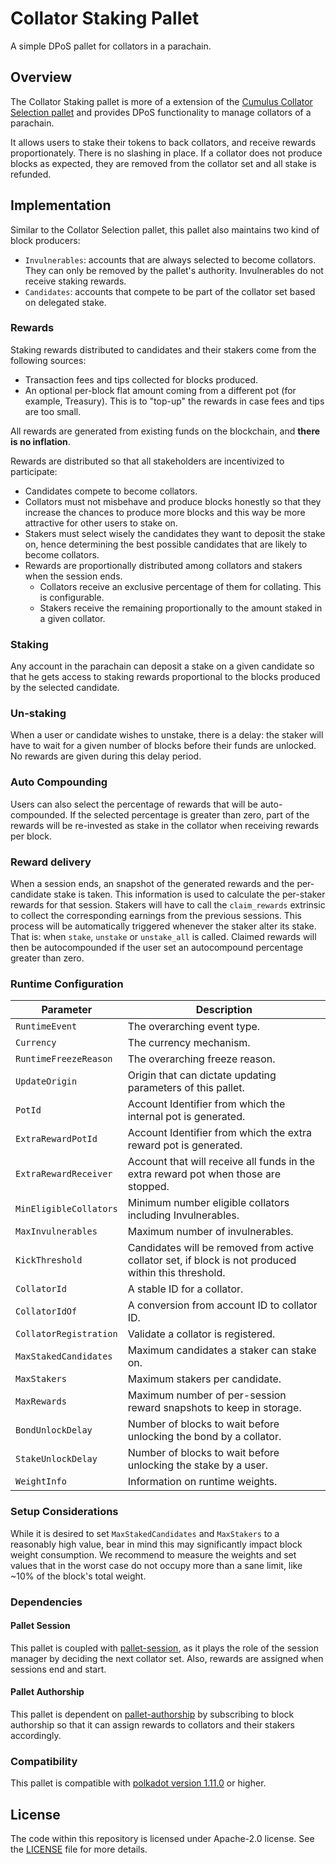 # Collator Staking Pallet

A simple DPoS pallet for collators in a parachain.

## Overview

The Collator Staking pallet is more of a extension of the [Cumulus Collator Selection pallet](https://github.com/paritytech/polkadot-sdk/tree/master/cumulus/pallets/collator-selection) and provides DPoS functionality to manage collators of a parachain.

It allows users to stake their tokens to back collators, and receive rewards proportionately.
There is no slashing in place. If a collator does not produce blocks as expected, they are removed from the collator set and all stake is refunded.

## Implementation

Similar to the Collator Selection pallet, this pallet also maintains two kind of block producers:

* `Invulnerables`: accounts that are always selected to become collators. They can only be removed by the pallet's authority. Invulnerables do not receive staking rewards.
* `Candidates`: accounts that compete to be part of the collator set based on delegated stake.

### Rewards

Staking rewards distributed to candidates and their stakers come from the following sources:

* Transaction fees and tips collected for blocks produced.
* An optional per-block flat amount coming from a different pot (for example, Treasury). This is to "top-up" the rewards in case fees and tips are too small.

All rewards are generated from existing funds on the blockchain, and **there is no inflation**.

Rewards are distributed so that all stakeholders are incentivized to participate:

* Candidates compete to become collators.
* Collators must not misbehave and produce blocks honestly so that they increase the chances to produce more blocks and this way be more attractive for other users to stake on.
* Stakers must select wisely the candidates they want to deposit the stake on, hence determining the best possible candidates that are likely to become collators.
* Rewards are proportionally distributed among collators and stakers when the session ends.
  * Collators receive an exclusive percentage of them for collating. This is configurable.
  * Stakers receive the remaining proportionally to the amount staked in a given collator.

### Staking

Any account in the parachain can deposit a stake on a given candidate so that he gets access to staking rewards proportional to the blocks produced by the selected candidate.

### Un-staking

When a user or candidate wishes to unstake, there is a delay: the staker will have to wait for a given number of blocks before their funds are unlocked. No rewards are given during this delay period.

### Auto Compounding

Users can also select the percentage of rewards that will be auto-compounded. If the selected percentage is greater than zero, part of the rewards will be re-invested as stake in the collator when receiving rewards per block.

### Reward delivery

When a session ends, an snapshot of the generated rewards and the per-candidate stake is taken. This information is used to calculate the per-staker rewards for that session.
Stakers will have to call the `claim_rewards` extrinsic to collect the corresponding earnings from the previous sessions. This process will be automatically triggered whenever
the staker alter its stake. That is: when `stake`, `unstake` or `unstake_all` is called. Claimed rewards will then be autocompounded if the user set an autocompound percentage
greater than zero.

### Runtime Configuration

| Parameter              | Description                                                                                          |
|------------------------|------------------------------------------------------------------------------------------------------|
| `RuntimeEvent`         | The overarching event type.                                                                          |
| `Currency`             | The currency mechanism.                                                                              |
| `RuntimeFreezeReason`  | The overarching freeze reason.                                                                       |
| `UpdateOrigin`         | Origin that can dictate updating parameters of this pallet.                                          |
| `PotId`                | Account Identifier from which the internal pot is generated.                                         |
| `ExtraRewardPotId`     | Account Identifier from which the extra reward pot is generated.                                     |
| `ExtraRewardReceiver`  | Account that will receive all funds in the extra reward pot when those are stopped.                  |
| `MinEligibleCollators` | Minimum number eligible collators including Invulnerables.                                           |
| `MaxInvulnerables`     | Maximum number of invulnerables.                                                                     |
| `KickThreshold`        | Candidates will be removed from active collator set, if block is not produced within this threshold. |
| `CollatorId`           | A stable ID for a collator.                                                                          |
| `CollatorIdOf`         | A conversion from account ID to collator ID.                                                         |
| `CollatorRegistration` | Validate a collator is registered.                                                                   |
| `MaxStakedCandidates`  | Maximum candidates a staker can stake on.                                                            |
| `MaxStakers`           | Maximum stakers per candidate.                                                                       |
| `MaxRewards`           | Maximum number of per-session reward snapshots to keep in storage.                                   |
| `BondUnlockDelay`      | Number of blocks to wait before unlocking the bond by a collator.                                    |
| `StakeUnlockDelay`     | Number of blocks to wait before unlocking the stake by a user.                                       |
| `WeightInfo`           | Information on runtime weights.                                                                      |

### Setup Considerations

While it is desired to set `MaxStakedCandidates` and `MaxStakers` to a reasonably high value, bear in mind this may significantly impact block weight consumption. We recommend to measure the weights and set values that in the worst case do not occupy more than a sane limit, like ~10% of the block's total weight.

### Dependencies

#### Pallet Session

This pallet is coupled with [pallet-session](https://github.com/paritytech/polkadot-sdk/tree/master/substrate/frame/session), as it plays the role of the session manager by deciding the next collator set. Also, rewards are assigned when sessions end and start.

#### Pallet Authorship

This pallet is dependent on [pallet-authorship](https://github.com/paritytech/polkadot-sdk/tree/master/substrate/frame/authorship) by subscribing to block authorship so that it can assign rewards to collators and their stakers accordingly.

### Compatibility

This pallet is compatible with [polkadot version 1.11.0](https://github.com/paritytech/polkadot-sdk/releases/tag/polkadot-v1.11.0) or higher.

## License

The code within this repository is licensed under Apache-2.0 license. See the [LICENSE](./LICENSE) file for more details.

